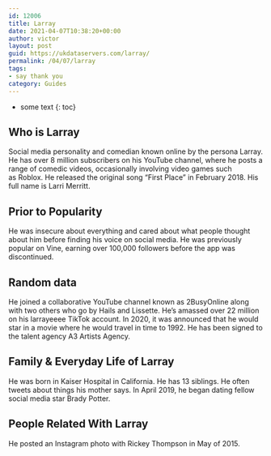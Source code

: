 ```yaml
---
id: 12006
title: Larray
date: 2021-04-07T10:38:20+00:00
author: victor
layout: post
guid: https://ukdataservers.com/larray/
permalink: /04/07/larray
tags:
- say thank you
category: Guides
---
```


* some text
{: toc}


## Who is Larray



Social media personality and comedian known online by the persona Larray. He has over 8 million subscribers on his YouTube channel, where he posts a range of comedic videos, occasionally involving video games such as Roblox. He released the original song &#8220;First Place&#8221; in February 2018. His full name is Larri Merritt. 

                
                
                
## Prior to Popularity



He was insecure about everything and cared about what people thought about him before finding his voice on social media. He was previously popular on Vine, earning over 100,000 followers before the app was discontinued. 

                
                
                
## Random data



He joined a collaborative YouTube channel known as 2BusyOnline along with two others who go by Hails and Lissette. He&#8217;s amassed over 22 million on his larrayeeee TikTok account. In 2020, it was announced that he would star in a movie where he would travel in time to 1992. He has been signed to the talent agency A3 Artists Agency.

                
                
                
## Family & Everyday Life of Larray



He was born in Kaiser Hospital in California. He has 13 siblings. He often tweets about things his mother says. In April 2019, he began dating fellow social media star Brady Potter.

                
                
                
## People Related With Larray



He posted an Instagram photo with Rickey Thompson in May of 2015. 

                
              
            
          
          
          